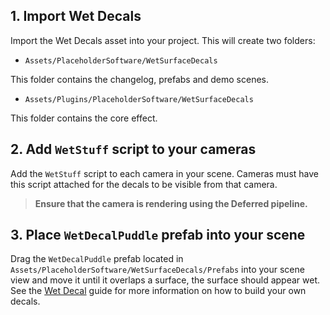 ## 1. Import Wet Decals

Import the Wet Decals asset into your project. This will create two folders:

 - `Assets/PlaceholderSoftware/WetSurfaceDecals`

This folder contains the changelog, prefabs and demo scenes.

 - `Assets/Plugins/PlaceholderSoftware/WetSurfaceDecals`

This folder contains the core effect.

## 2. Add `WetStuff` script to your cameras

Add the `WetStuff` script to each camera in your scene. Cameras must have this script attached for the decals to be visible from that camera.

> **Ensure that the camera is rendering using the Deferred pipeline.**

## 3. Place `WetDecalPuddle` prefab into your scene

Drag the `WetDecalPuddle` prefab located in `Assets/PlaceholderSoftware/WetSurfaceDecals/Prefabs` into your scene view and move it until it overlaps a surface, the surface should appear wet. See the [Wet Decal](/GettingStarted/WetDecal) guide for more information on how to build your own decals.